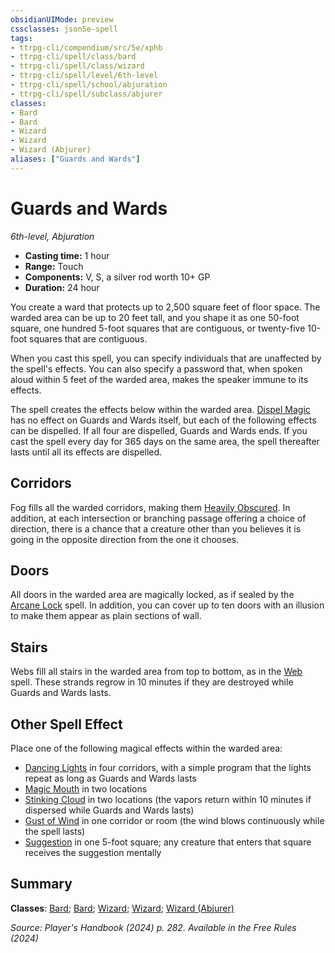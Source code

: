 ```yaml
---
obsidianUIMode: preview
cssclasses: json5e-spell
tags:
- ttrpg-cli/compendium/src/5e/xphb
- ttrpg-cli/spell/class/bard
- ttrpg-cli/spell/class/wizard
- ttrpg-cli/spell/level/6th-level
- ttrpg-cli/spell/school/abjuration
- ttrpg-cli/spell/subclass/abjurer
classes:
- Bard
- Bard
- Wizard
- Wizard
- Wizard (Abjurer)
aliases: ["Guards and Wards"]
---
```

# Guards and Wards
*6th-level, Abjuration*  

- **Casting time:** 1 hour
- **Range:** Touch
- **Components:** V, S, a silver rod worth 10+ GP
- **Duration:** 24 hour

You create a ward that protects up to 2,500 square feet of floor space. The warded area can be up to 20 feet tall, and you shape it as one 50-foot square, one hundred 5-foot squares that are contiguous, or twenty-five 10-foot squares that are contiguous.

When you cast this spell, you can specify individuals that are unaffected by the spell's effects. You can also specify a password that, when spoken aloud within 5 feet of the warded area, makes the speaker immune to its effects.

The spell creates the effects below within the warded area. [Dispel Magic](3-Compendium/spells/dispel-magic-xphb.md) has no effect on Guards and Wards itself, but each of the following effects can be dispelled. If all four are dispelled, Guards and Wards ends. If you cast the spell every day for 365 days on the same area, the spell thereafter lasts until all its effects are dispelled.

## Corridors

Fog fills all the warded corridors, making them [Heavily Obscured](3-Compendium/rules/variant-rules/heavily-obscured-xphb.md). In addition, at each intersection or branching passage offering a choice of direction, there is a  chance that a creature other than you believes it is going in the opposite direction from the one it chooses.

## Doors

All doors in the warded area are magically locked, as if sealed by the [Arcane Lock](3-Compendium/spells/arcane-lock-xphb.md) spell. In addition, you can cover up to ten doors with an illusion to make them appear as plain sections of wall.

## Stairs

Webs fill all stairs in the warded area from top to bottom, as in the [Web](3-Compendium/spells/web-xphb.md) spell. These strands regrow in 10 minutes if they are destroyed while Guards and Wards lasts.

## Other Spell Effect

Place one of the following magical effects within the warded area:

- [Dancing Lights](3-Compendium/spells/dancing-lights-xphb.md) in four corridors, with a simple program that the lights repeat as long as Guards and Wards lasts  
- [Magic Mouth](3-Compendium/spells/magic-mouth-xphb.md) in two locations  
- [Stinking Cloud](3-Compendium/spells/stinking-cloud-xphb.md) in two locations (the vapors return within 10 minutes if dispersed while Guards and Wards lasts)  
- [Gust of Wind](3-Compendium/spells/gust-of-wind-xphb.md) in one corridor or room (the wind blows continuously while the spell lasts)  
- [Suggestion](3-Compendium/spells/suggestion-xphb.md) in one 5-foot square; any creature that enters that square receives the suggestion mentally  

## Summary

**Classes**: [Bard](list-spells-classes-bard); [Bard](list-spells-classes-bard); [Wizard](list-spells-classes-wizard); [Wizard](list-spells-classes-wizard); [Wizard (Abjurer)](list-spells-classes-wizard-xphb-abjurer-xphb)

*Source: Player's Handbook (2024) p. 282. Available in the Free Rules (2024)*